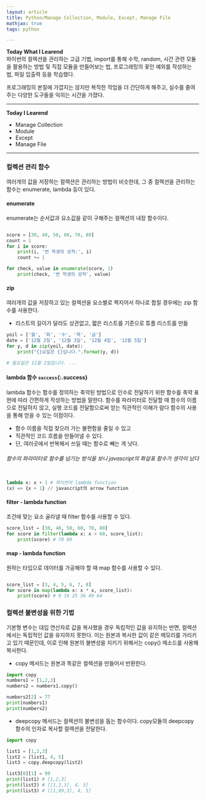 ```yaml
---
layout: article
title: Python/Manage Collection, Module, Except, Manage File
mathjax: true
tags: python

---
```


**Today What I Learend**  
파이썬의 컬렉션을 관리하는 고급 기법, import를 통해 수학, random, 시간 관련 모듈을 활용하는 방법 및 직접 모듈을 만들어보는 법, 
프로그래밍의 꽃인 예외를 작성하는 법, 파일 입출력 등을 학습했다. 

프로그래밍의 본질에 가깝지는 않지만 복작한 작업을 더 간단하게 해주고, 실수를 줄여주는 다양한 도구들을 익히는 시간을 가졌다.

---
**Today I Learend**
- Manage Collection
- Module
- Except
- Manage File

---


### 컬렉션 관리 함수

여러개의 값을 저장하는 컬렉션은 관리하는 방법이 비슷한데, 그 중 컬렉션을 관리하는 함수는 enumerate, lambda 등이 있다.


#### enumerate
enumerate는 순서값과 요소값을 같이 구해주는 컬렉션의 내장 함수이다. 

```python

score = [30, 40, 50, 60, 70, 80]
count = 1
for i in score:
    print(i, '번 학생의 성적:', i)
    count += 1

for check, value in enumerate(score, 1)
    print(check, '번 학생의 성적', value)

```

#### zip
여러개의 값을 저장하고 있는 컬렉션을 요소별로 짝지어서 하나로 합칠 경우에는 zip 함수를 사용한다.   
- 리스트의 길이가 달라도 상관없고, 짧은 리스트를 기준으로 튜플 리스트를 만듦

```python
yoil = ['월', '화', '수', '목', '금']
date = ['12월 2일', '12월 3일', '12월 4일', '12월 5일']
for y, d in zip(yoil, date):
    print("{}요일은 {}입니다.".format(y, d))

# 월요일은 12월 2일입니다. ...
```

#### lambda 함수 `success`{:.success}
lambda 함수는 함수를 정의하는 축약된 방법으로 인수로 전달하기 위한 함수를 축약 표현에 따라 간편하게 작성하는 방법을 말한다. 
함수를 파라미터로 전달할 때 함수의 이름으로 전달하지 않고, 실행 코드를 전달함으로써 얻는 직관적인 이해가 람다 함수의 사용을 통해 얻을 수 있는 이점이다. 
- 함수 이름을 직접 찾으러 가는 불편함을 줄일 수 있고
- 직관적인 코드 흐름을 만들어낼 수 있다.
- 단, 여러곳에서 반복해서 쓰일 때는 함수로 빼는 게 낫다.


###### 함수의 파라미터로 함수를 넘기는 방식을 보니 javascript의 화살표 함수가 생각이 났다

```python

lambda x: x + 1 # 파이썬의 lambda function 
(x) => {x + 1} // javascript의 arrow function

```

#### filter - lambda function
조건에 맞는 요소 골라낼 때 filter 함수를 사용할 수 있다. 

```python
score_list = [30, 40, 50, 60, 70, 80]
for score in filter(lambda x: x > 60, score_list):
    print(score) # 70 80
```

#### map - lambda function  
원하는 타입으로 데이터를 가공해야 할 때 map 함수를 사용할 수 있다. 

```python

score_list = [3, 4, 5, 6, 7, 8]
for score in map(lambda x: x * x, score_list):
    print(score) # 9 16 25 36 49 64

```

### 컬렉션 불변성을 위한 기법
기본형 변수는 대입 연산자로 값을 복사했을 경우 독립적인 값을 유지하는 반면, 컬렉션에서는 독립적인 값을 유지하지 못한다. 이는 원본과 복사한 값이 같은 메모리를 가리키고 있기 때문인데, 이로 인해 원본의 불변성을 지키기 위해서는 copy() 메소드를 사용해 복사한다.

- copy 메서드는 원본과 똑같은 컬렉션을 만들어서 반환한다.

```python
import copy
numbers1 = [1,2,3]
numbers2 = numbers1.copy()

numbers2[2] = 77
print(numbers1)
print(numbers2)

```

- deepcopy 메서드는 컬렉션의 불변성을 돕는 함수이다. copy모듈의 deepcopy 함수의 인자로 복사할 컬렉션을 전달한다.

```python
import copy

list1 = [1,2,3]
list2 = [list1, 4, 5]
list3 = copy.deepcopy(list2)

list3[0][1] = 99
print(list1) # [1,2,3]
print(list2) # [[1,2,3], 4, 5]
print(list3) # [[1,99,3], 4, 5]
```


